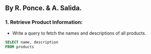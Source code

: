 ## By R. Ponce. & A. Salida.

### 1. Retrieve Product Information:

* Write a query to fetch the names and descriptions of all products.

```sql
SELECT name, description
FROM products
```
